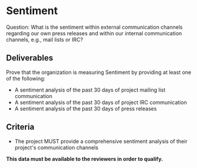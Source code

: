 # Sentiment

Question: What is the sentiment within external communication channels regarding our own press releases and within our internal communication channels, e.g., mail lists or IRC?

## Deliverables

Prove that the organization is measuring Sentiment by providing at least one of the following:

  - A sentiment analysis of the past 30 days of project mailing list communication
  - A sentiment analysis of the past 30 days of project IRC communication
  - A sentiment analysis of the past 30 days of press releases

## Criteria

  - The project MUST provide a comprehensive sentiment analysis of their project's communication channels

**This data must be available to the reviewers in order to qualify.**
